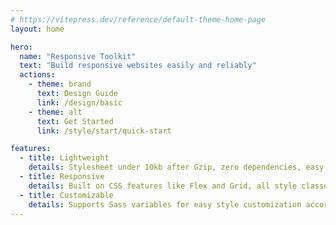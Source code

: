 ```yaml
---
# https://vitepress.dev/reference/default-theme-home-page
layout: home

hero:
  name: "Responsive Toolkit"
  text: "Build responsive websites easily and reliably"
  actions:
    - theme: brand
      text: Design Guide
      link: /design/basic
    - theme: alt
      text: Get Started
      link: /style/start/quick-start

features:
  - title: Lightweight
    details: Stylesheet under 10kb after Gzip, zero dependencies, easy integration without extra configuration
  - title: Responsive
    details: Built on CSS features like Flex and Grid, all style classes support responsive prefixes with full compatibility for modern browsers
  - title: Customizable
    details: Supports Sass variables for easy style customization according to project needs
---
```

